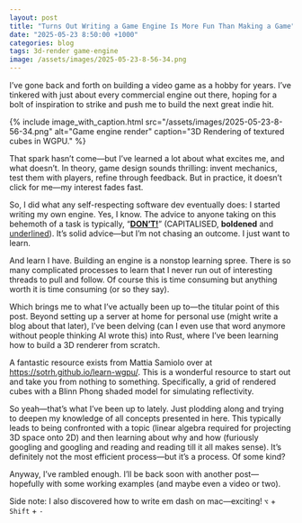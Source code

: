 ```yaml
---
layout: post
title: "Turns Out Writing a Game Engine Is More Fun Than Making a Game"
date: "2025-05-23 8:50:00 +1000"
categories: blog
tags: 3d-render game-engine
image: /assets/images/2025-05-23-8-56-34.png
---
```


I’ve gone back and forth on building a video game as a hobby for years. I’ve
tinkered with just about every commercial engine out there, hoping for a bolt of
inspiration to strike and push me to build the next great indie hit.

{% include image_with_caption.html
  src="/assets/images/2025-05-23-8-56-34.png"
  alt="Game engine render"
  caption="3D Rendering of textured cubes in WGPU."
%}

That spark hasn’t come—but I’ve learned a lot about what excites me, and what
doesn’t. In theory, game design sounds thrilling: invent mechanics, test them
with players, refine through feedback. But in practice, it doesn’t click for
me—my interest fades fast.

So, I did what any self-respecting software dev eventually does: I started
writing my own engine. Yes, I know. The advice to anyone taking on this behemoth
of a task is typically, “**<u>DON’T!</u>**” (CAPITALISED, **boldened** and
<u>underlined</u>). It’s solid advice—but I’m not chasing an outcome. I just
want to learn.

And learn I have. Building an engine is a nonstop learning spree. There is so
many complicated processes to learn that I never run out of interesting threads
to pull and follow. Of course this is time consuming but anything worth it is
time consuming (or so they say).

Which brings me to what I’ve actually been up to—the titular point of this post.
Beyond setting up a server at home for personal use (might write a blog about
that later), I’ve been delving (can I even use that word anymore without people
thinking AI wrote this) into Rust, where I’ve been learning how to build a 3D
renderer from scratch.

A fantastic resource exists from Mattia Samiolo over at
https://sotrh.github.io/learn-wgpu/. This is a wonderful resource to start out
and take you from nothing to something. Specifically, a grid of rendered cubes
with a Blinn Phong shaded model for simulating reflectivity.

So yeah—that’s what I’ve been up to lately. Just plodding along and trying to
deepen my knowledge of all concepts presented in here. This typically leads to
being confronted with a topic (linear algebra required for projecting 3D space
onto 2D) and then learning about why and how (furiously googling and googling
and reading and reading till it all makes sense). It’s definitely not the most
efficient process—but it’s a process. Of some kind?

Anyway, I’ve rambled enough. I’ll be back soon with another post—hopefully with
some working examples (and maybe even a video or two).

Side note: I also discovered how to write em dash on mac—exciting! `⌥` +
`Shift` + `-`
